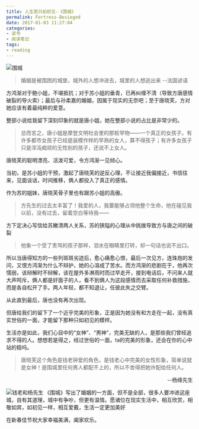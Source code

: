 ```yaml
---
title: 人生若只如初见-《围城》
permalink: Fortress-Besieged
date: 2017-01-03 11:27:04
categories:
- 读书
- 阅读笔记
tags:
- reading
---
```

![围城](http://img.xiangzhangshugongyi.com/Fg0jOuF4-dBp5moIX00V4Q0X5C11.jpg)
>婚姻是被围困的城堡，城外的人想冲进去，城里的人想逃出来  --法国谚语

<!--more-->
方鸿渐对于鲍小姐，不堪抵抗；对于苏小姐的垂青，已再纠缠不清（导致方唐感情破裂的导火索）；最后与孙柔嘉的婚姻，因属于现实的无奈吧；至于唐晓芙，方对她应该有着最纯粹的爱意。

整部小说给我留下深刻印象的就是唐小姐，她在整部小说的占比是非常少的。
>总而言之，唐小姐是摩登文明社会里的那桩罕物――一个真正的女孩子。有许多都市女孩子已经是装模作样的早熟的女人，算不得孩子；有许多女孩子只是浑沌痴顽的无性别的孩子，还说不上女人。

唐晓芙的聪明漂亮、活泼可爱，令方鸿渐一见倾心。

当初，是苏小姐的干预，激起了唐晓芙的逆反心理，不让接近我偏接近，书信往来，见面谈话，时间推移，俩人都投入了真正的感情。

作为苏的姐妹，唐晓芙骨子里也有跟苏小姐的高傲。
>方先生的过去太丰富了！我爱的人，我要能够占领他整个生命，他在碰见我以前，没有过去，留着空白等待我——

方下定决心写信给苏撇清两人关系，苏的狭隘的心理从中挑拨导致方与唐之间的破裂

>他象一个受了责骂的孩子那样，泪水在眼睛里打转，却一句话也说不出口。

所以当唐得知方的一些列斑斑劣迹后，愈心痛愈心恨，最后一次见方，连珠炮的发问，又恨方鸿渐为什么不辩护，她的心溶成了苦水。而方鸿渐的悲剧在于，他再次懦弱，该辩解时不辩解，该在屋外多淋雨时而过早走开，接到电话后，不问来人就大声呵斥，俩人都是好面子的人，看不到俩人为这段感情而去采取任何补救措施，而是各自松开了手。两人年轻，都不知退让，任彼此失之交臂。

从此直到最后，唐也没有再次出现。

但唐给我们的留下了一个近乎完美的形象，正是因为她没有和方走在一起，没有真实世俗的一面，才能留下那种只如初见的模样。

生活亦是如此，我们心目中的“女神”、“男神”，完美无缺的人，是那些我们曾经追求不得的人。想想若是得之，经过世俗的一面，ta的完美的形象，还会在你的心中站的稳吗。

>唐晓芙这个角色是钱老钟爱的角色，是钱老心中完美的女性形象，简单说就是女神！是围城里任何男人都配不上的，所以不舍得把她许配给任何人。
<div style="text-align:right;width:100%">--杨绛先生</div>

![钱老和杨先生](http://img.xiangzhangshugongyi.com/Fp_ZMZN4lHRo5ojcpIn11qoATUt3.jpg)
《围城》写出了婚姻的一方面，但不是全部，很多人要冲进这座城，自有其道理，城中有争吵，但更有温情。愿诸位在现实生活中，相互欣赏，相敬如宾，如初见一样，相互爱戴，生活一定更加美好

在新春佳节祝大家幸福美满，阖家欢乐。
